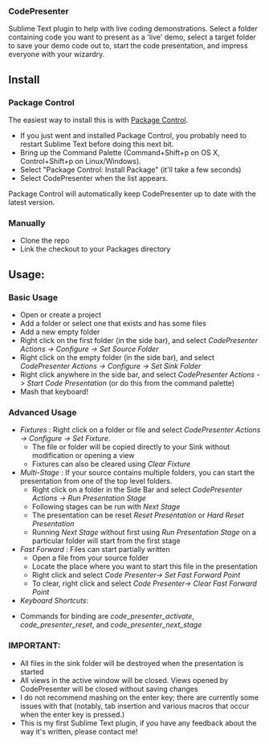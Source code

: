### CodePresenter

Sublime Text plugin to help with live coding demonstrations. Select a folder 
containing code you want to present as a 'live' demo, select a target folder to
save your demo code out to, start the code presentation, and impress everyone
with your wizardry.

## Install

### Package Control

The easiest way to install this is with [Package Control](http://wbond.net/sublime\_packages/package\_control).

 * If you just went and installed Package Control, you probably need to restart Sublime Text before doing this next bit.
 * Bring up the Command Palette (Command+Shift+p on OS X, Control+Shift+p on Linux/Windows).
 * Select "Package Control: Install Package" (it'll take a few seconds)
 * Select CodePresenter when the list appears.

Package Control will automatically keep CodePresenter up to date with the latest version.

### Manually
 * Clone the repo
 * Link the checkout to your Packages directory


## Usage:

### Basic Usage
  * Open or create a project
  * Add a folder or select one that exists and has some files
  * Add a new empty folder
  * Right click on the first folder (in the side bar), and select
        *CodePresenter Actions -> Configure -> Set Source Folder*
  * Right click on the empty folder (in the side bar), and select
        *CodePresenter Actions -> Configure -> Set Sink Folder*
  * Right click anywhere in the side bar, and select
        *CodePresenter Actions -> Start Code Presentation* (or do this from the command palette)
  * Mash that keyboard!
  
### Advanced Usage
 * _Fixtures_ : Right click on a folder or file and select *CodePresenter Actions -> Configure -> Set Fixture*.
   + The file or folder will be copied directly to your Sink without modification or opening a view
   + Fixtures can also be cleared using *Clear Fixture*
 * _Multi-Stage_ : If your source contains multiple folders, you can start the presentation from one of the top level folders. 
   + Right click on a folder in the Side Bar and select *CodePresenter Actions -> Run Presentation Stage*
   + Following stages can be run with *Next Stage*
   + The presentation can be reset *Reset Presentation* or *Hard Reset Presentation*
   + Running *Next Stage* without first using *Run Presentation Stage* on a particular folder will start from the first stage
 * _Fast Forward_ : Files can start partially written
   + Open a file from your source folder
   + Locate the place where you want to start this file in the presentation
   + Right click and select *Code Presenter-> Set Fast Forward Point*
   + To clear, right click and select *Code Presenter-> Clear Fast Forward Point*
 *  _Keyboard Shortcuts_:
   +  Commands for binding are *code_presenter_activate*, *code_presenter_reset*, and *code_presenter_next_stage*
  
### IMPORTANT:

  * All files in the sink folder will be destroyed when the presentation is started
  * All views in the active window will be closed. Views opened by CodePresenter will be closed without saving changes
  * I do not recommend mashing on the enter key; there are currently some issues with that (notably, tab insertion and various macros that occur when the enter key is pressed.)
  * This is my first Sublime Text plugin, if you have any feedback about the way it's written, please contact me!
